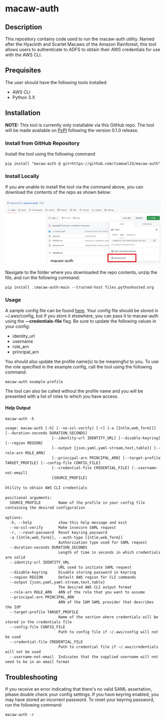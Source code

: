 # macaw-auth

## Description

This repository contains code used to run the macaw-auth utility. Named after the
Hyacinth and Scarlet Macaws of the Amazon Rainforest, this tool allows users to
authenticate to ADFS to obtain their AWS credentials for use with the AWS CLI.

## Prequisites

The user should have the following tools installed:

* AWS CLI
* Python 3.X

## Installation

**NOTE:** This tool is currently only installable via this GitHub repo. The tool will be made available on [PyPI](https://pypi.org/) following
the version 0.1.0 release.

### Install from GitHub Repository

Install the tool using the following command

```text
pip install "macaw-auth @ git+https://github.com/tsamuel33/macaw-auth"
```

### Install Locally

If you are unable to install the tool via the command above, you can download the contents of the repo as shown below:

![Download Package](/assets/images/package_download.jpg)

Navigate to the folder where you downloaded the repo contents, unzip the file, and run the following command:

```text
pip install .\macaw-auth-main --trusted-host files.pythonhosted.org
```

### Usage

A sample config file can be found [here](/examples/config). Your config file should be stored in ~/.aws/config, but if you store it elsewhere, you can pass it to
macaw-auth using the **--credentials-file** flag. Be sure to update the following values in your config:

* identity_url
* username
* role_arn
* principal_arn

You should also update the profile name(s) to be meaningful to you. To use the role specified in the example config, call the tool using the following command:

```text
macaw-auth example-profile
```

The tool can also be called without the profile name and you will be presented with a list of roles to which you have access.

#### Help Output

```text
macaw-auth -h
```

```text
usage: macaw-auth [-h] [--no-ssl-verify] [-r] [-a [{ntlm,web_form}]] [--duration-seconds DURATION_SECONDS]
                     [--identity-url IDENTITY_URL] [--disable-keyring] [--region REGION]
                     [--output {json,yaml,yaml-stream,text,table}] [--role-arn ROLE_ARN]
                     [--principal-arn PRINCIPAL_ARN] [--target-profile TARGET_PROFILE] [--config-file CONFIG_FILE]
                     [--credential-file CREDENTIAL_FILE] [--username-not-email]
                     [SOURCE_PROFILE]

Utility to obtain AWS CLI credentials

positional arguments:
  SOURCE_PROFILE        Name of the profile in your config file containing the desired configuration

options:
  -h, --help            show this help message and exit
  --no-ssl-verify       Make insecure SAML request
  -r, --reset-password  Reset keyring password
  -a [{ntlm,web_form}], --auth-type [{ntlm,web_form}]
                        Authorization type used for SAML request
  --duration-seconds DURATION_SECONDS
                        Length of time in seconds in which credentials are valid
  --identity-url IDENTITY_URL
                        URL used to initiate SAML request
  --disable-keyring     Disable storing password in keyring
  --region REGION       Default AWS region for CLI commands
  --output {json,yaml,yaml-stream,text,table}
                        The desired AWS CLI output format
  --role-arn ROLE_ARN   ARN of the role that you want to assume
  --principal-arn PRINCIPAL_ARN
                        ARN of the IAM SAML provider that describes the IdP
  --target-profile TARGET_PROFILE
                        Name of the section where credentials will be stored in the credentials file
  --config-file CONFIG_FILE
                        Path to config file if ~/.aws/config will not be used
  --credential-file CREDENTIAL_FILE
                        Path to credential file if ~/.aws/credentials will not be used
  --username-not-email  Indicates that the supplied username will not need to be in an email format
```

## Troubleshooting

If you receive an error indicating that there's no valid SAML assertation, please double check your config settings. If you have keyring enabled, you may have stored
an incorrect password. To reset your keyring password, run the following command:

```text
macaw-auth -r
```
